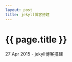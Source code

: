 ```yaml
---
layout: post
title: jekyll博客搭建
---
```


{{ page.title }}
================

<p class="meta">27 Apr 2015 - jekyll博客搭建</p>

